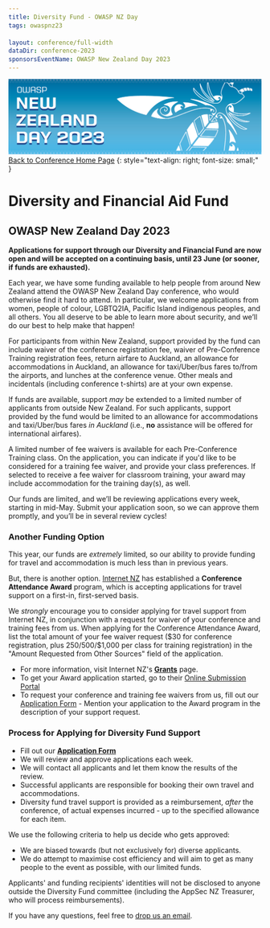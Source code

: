 ```yaml
---
title: Diversity Fund - OWASP NZ Day
tags: owaspnz23

layout: conference/full-width
dataDir: conference-2023
sponsorsEventName: OWASP New Zealand Day 2023
---
```



[![Web Banner](/assets/images/2023_Banner_Graphic.jpg)](/conference/)   
[Back to Conference Home Page](index.md)
{: style="text-align: right; font-size: small;" }

# Diversity and Financial Aid Fund

## OWASP New Zealand Day 2023

**Applications for support through our Diversity and Financial Fund are now open and will be accepted on a continuing basis, until 23 June (or sooner, if funds are exhausted).**

Each year, we have some funding available to help people from around New Zealand attend the OWASP New Zealand Day conference, who would otherwise find it hard to attend. In particular, we welcome applications from women, people of colour, LGBTQ2IA, Pacific Island indigenous peoples, and all others. You all deserve to be able to learn more about security, and we’ll do our best to help make that happen!

For participants from within New Zealand, support provided by the fund can include waiver of the conference registration fee, waiver of Pre-Conference Training registration fees, return airfare to Auckland, an allowance for accommodations in Auckland, an allowance for taxi/Uber/bus fares to/from the airports, and lunches at the conference venue. Other meals and incidentals (including conference t-shirts) are at your own expense.

If funds are available, support *may* be extended to a limited number of applicants from outside New Zealand. For such applicants, support provided by the fund would be limited to an allowance for accommodations and taxi/Uber/bus fares *in Auckland* (i.e., **no** assistance will be offered for international airfares).

A limited number of fee waivers is available for each Pre-Conference Training class. On the application, you can indicate if you'd like to be considered for a training fee waiver, and provide your class preferences. If selected to receive a fee waiver for classroom training, your award may include accommodation for the training day(s), as well.

Our funds are limited, and we’ll be reviewing applications every week, starting in mid-May. Submit your application soon, so we can approve them promptly, and you’ll be in several review cycles!

### Another Funding Option

This year, our funds are *extremely* limited, so our ability to provide funding for travel and accommodation is much less than in previous years.

But, there is another option. [Internet NZ](https://internetnz.nz/) has established a **Conference Attendance Award** program, which is accepting applications for travel support on a first-in, first-served basis. 

We *strongly* encourage you to consider applying for travel support from Internet NZ, in conjunction with a request for waiver of your conference and training fees from us. When applying for the Conference Attendance Award, list the total amount of your fee waiver request ($30 for conference registration, plus $250/$500/$1,000 per class for training registration) in the "Amount Requested from Other Sources" field of the application.

* For more information, visit Internet NZ's **[Grants](https://internetnz.nz/funding/grants/)** page.
* To get your Award application started, go to their [Online Submission Portal](https://internetnz.smartygrants.com.au/CAA2023)
* To request your conference and training fee waivers from us, fill out our [Application Form](https://forms.gle/SGEdF4eCz8v8f3HW6) - Mention your application to the Award program in the description of your support request.

### Process for Applying for Diversity Fund Support

* Fill out our **[Application Form](https://forms.gle/SGEdF4eCz8v8f3HW6)** 
* We will review and approve applications each week. 
* We will contact all applicants and let them know the results of the review.
* Successful applicants are responsible for booking their own travel and accommodations.
* Diversity fund travel support is provided as a reimbursement, *after* the conference, of actual expenses incurred - up to the specified allowance for each item.

We use the following criteria to help us decide who gets approved:

* We are biased towards (but not exclusively for) diverse applicants.
* We do attempt to maximise cost efficiency and will aim to get as many people to the event as possible, with our limited funds.

Applicants' and funding recipients' identities will not be disclosed to anyone outside the Diversity Fund committee (including the AppSec NZ Treasurer, who will process reimbursements). 

If you have any questions, feel free to [drop us an email](mailto:conference@appsec.org.nz).
